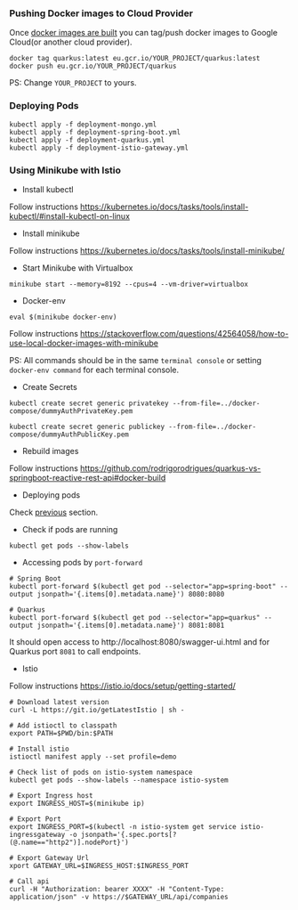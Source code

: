 ### Pushing Docker images to Cloud Provider

Once [docker images are built](https://github.com/rodrigorodrigues/quarkus-vs-springboot-reactive-rest-api#docker-build) you can tag/push docker images to Google Cloud(or another cloud provider).

```
docker tag quarkus:latest eu.gcr.io/YOUR_PROJECT/quarkus:latest
docker push eu.gcr.io/YOUR_PROJECT/quarkus
```

PS: Change `YOUR_PROJECT` to yours.

### Deploying Pods

```
kubectl apply -f deployment-mongo.yml
kubectl apply -f deployment-spring-boot.yml
kubectl apply -f deployment-quarkus.yml
kubectl apply -f deployment-istio-gateway.yml
```

### Using Minikube with Istio

- Install kubectl

Follow instructions https://kubernetes.io/docs/tasks/tools/install-kubectl/#install-kubectl-on-linux

- Install minikube

Follow instructions https://kubernetes.io/docs/tasks/tools/install-minikube/

 - Start Minikube with Virtualbox

```
minikube start --memory=8192 --cpus=4 --vm-driver=virtualbox
```

- Docker-env
 
```shell script
eval $(minikube docker-env)
```

Follow instructions https://stackoverflow.com/questions/42564058/how-to-use-local-docker-images-with-minikube

PS: All commands should be in the same `terminal console` or setting `docker-env command` for each terminal console.

 - Create Secrets

```
kubectl create secret generic privatekey --from-file=../docker-compose/dummyAuthPrivateKey.pem

kubectl create secret generic publickey --from-file=../docker-compose/dummyAuthPublicKey.pem
```

 - Rebuild images
 
Follow instructions https://github.com/rodrigorodrigues/quarkus-vs-springboot-reactive-rest-api#docker-build

- Deploying pods

Check [previous](#deploying-pods) section.

- Check if pods are running

```shell script
kubectl get pods --show-labels
```

- Accessing pods by `port-forward`

```shell script
# Spring Boot
kubectl port-forward $(kubectl get pod --selector="app=spring-boot" --output jsonpath='{.items[0].metadata.name}') 8080:8080

# Quarkus
kubectl port-forward $(kubectl get pod --selector="app=quarkus" --output jsonpath='{.items[0].metadata.name}') 8081:8081
```
It should open access to http://localhost:8080/swagger-ui.html and for Quarkus port `8081` to call endpoints.

- Istio

Follow instructions https://istio.io/docs/setup/getting-started/

```shell script
# Download latest version
curl -L https://git.io/getLatestIstio | sh -

# Add istioctl to classpath
export PATH=$PWD/bin:$PATH

# Install istio
istioctl manifest apply --set profile=demo

# Check list of pods on istio-system namespace
kubectl get pods --show-labels --namespace istio-system

# Export Ingress host
export INGRESS_HOST=$(minikube ip)

# Export Port
export INGRESS_PORT=$(kubectl -n istio-system get service istio-ingressgateway -o jsonpath='{.spec.ports[?(@.name=="http2")].nodePort}')

# Export Gateway Url
xport GATEWAY_URL=$INGRESS_HOST:$INGRESS_PORT

# Call api
curl -H "Authorization: bearer XXXX" -H "Content-Type: application/json" -v https://$GATEWAY_URL/api/companies
```
